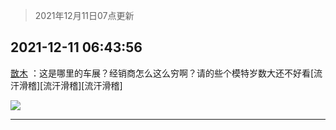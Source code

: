 > 2021年12月11日07点更新
<link rel="stylesheet" href="https://cdn.jsdelivr.net/gh/taotie6/sampleJSON@main/css/photo_show.css">
<meta name="referrer" content="no-referrer" />


 ## 2021-12-11 06:43:56 

 [㪚木](https://www.coolapk.com/feed/32045156?shareKey=YzVjZmI0YzJkN2NhNjFiM2RiMmM~) ：这是哪里的车展？经销商怎么这么穷啊？请的些个模特岁数大还不好看[流汗滑稽][流汗滑稽][流汗滑稽] 

<div class="album">
<img class="img-item" src="http://image.coolapk.com/feed/2021/1120/21/1081091_d2c38e5f_6153_563_650@378x378.gif" />
</div>

 ------- 

